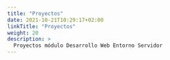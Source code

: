 ```yaml
---
title: "Proyectos"
date: 2021-10-21T10:29:17+02:00
linkTitle: "Proyectos"
weight: 20
description: >
  Proyectos módulo Desarrollo Web Entorno Servidor
---
```

